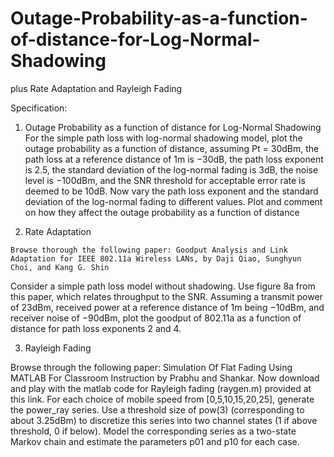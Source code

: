 # Outage-Probability-as-a-function-of-distance-for-Log-Normal-Shadowing
plus Rate Adaptation and Rayleigh Fading


Specification:

1. Outage Probability as a function of distance for Log-Normal Shadowing
  For the simple path loss with log-normal shadowing model, plot the outage probability as a function of distance, assuming Pt = 30dBm, the path loss at a reference distance of 1m is −30dB, the path loss exponent is 2.5, the standard deviation of the log-normal fading is 3dB, the noise level is −100dBm, and the SNR threshold for acceptable error rate is deemed to be 10dB. Now vary the path loss exponent and the standard deviation of the log-normal fading to different values. Plot and comment on how they affect the outage probability as a function of distance
  
  2. Rate Adaptation
  
    Browse thorough the following paper: Goodput Analysis and Link Adaptation for IEEE 802.11a Wireless LANs, by Daji Qiao, Sunghyun Choi, and Kang G. Shin
Consider a simple path loss model without shadowing. Use figure 8a from this paper, which relates throughput to the SNR. Assuming a transmit power of 23dBm, received power at a reference distance of 1m being −10dBm, and receiver noise of −90dBm, plot the goodput of 802.11a as a function of distance for path loss exponents 2 and 4.

3. Rayleigh Fading

  Browse through the following paper: Simulation Of Flat Fading Using MATLAB For Classroom Instruction by Prabhu and Shankar. Now download and play with the matlab code for Rayleigh fading (raygen.m) provided at this link.
For each choice of mobile speed from [0,5,10,15,20,25], generate the power_ray series. Use a threshold size of pow(3) (corresponding to about 3.25dBm) to discretize this series into two channel states (1 if above threshold, 0 if below). Model the corresponding series as a two-state Markov chain and estimate the parameters p01 and p10 for each case.
